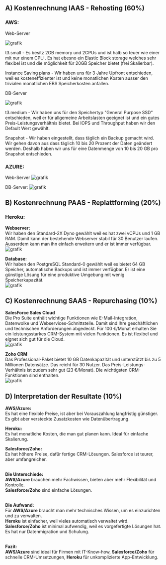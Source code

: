 ## A) Kostenrechnung IAAS - Rehosting (60%)
### AWS:
Web-Server

![grafik](https://github.com/user-attachments/assets/f35824c7-c1d6-42e6-b938-272f422660cb)

t3.small - Es besitz 2GB memory und 2CPUs und ist halb so teuer wie einer mit nur einem CPU . Es hat ebesno ein Elastic Block storage welches sehr flexibel ist und die möglichkeit für 20GB Speicher bietet (frei Skalierbar).  
 
Instance Saving plans - Wir haben uns für 3 Jahre Upfront entschieden, weil es kosteneffizienter ist und keine monatlichen Kosten ausser den trivialen monatlichen EBS Speicherkosten anfallen.

DB-Server

![grafik](https://github.com/user-attachments/assets/d0b41878-024e-4b48-ba1f-8d726e042802)

t3.medium - Wir haben uns für den Speichertyp "General Purpose SSD" entschieden, weil er für allgemeine Arbeitslasten geeignet ist und ein gutes Preis-Leistungsverhältnis bietet.
Bei IOPS und Throughput haben wir den Default Wert gewählt.

Snapshot - Wir haben eingestellt, dass täglich ein Backup gemacht wird. Wir gehen davon aus dass täglich 10 bis 20 Prozent der Daten geändert werden. Deshalb haben wir uns für eine Datenmenge von 10 bis 20 GB pro Snapshot entschieden. 


### AZURE:

Web-Server
![grafik](https://github.com/user-attachments/assets/25810201-e404-44d2-968a-7be99c77846f)

DB-Server:
![grafik](https://github.com/user-attachments/assets/ebc3cb0c-30b6-428c-8dae-7250b0942270)

## B) Kostenrechnung PAAS - Replattforming (20%)
### Heroku:

**Webserver:**
<br/>
Wir haben den Standard-2X Dyno gewählt weil es hat zwei vCPUs und 1 GB RAM. Damit kann der bestehende Webserver stabil für 30 Benutzer laufen. Ausserdem kann man ihn einfach erweitern und er ist immer verfügbar.
<br/> 
![grafik](https://github.com/user-attachments/assets/f4b2c1c8-1d69-4ace-b39f-2086521ab19d)


**Database:**
<br/>
Wir haben den PostgreSQL Standard-0 gewählt weil  es bietet 64 GB Speicher, automatische Backups und ist immer verfügbar. Er ist eine günstige Lösung für eine produktive Umgebung mit wenig Speicherkapazität.
<br/>
![grafik](https://github.com/user-attachments/assets/c15c8467-b75b-486a-a2a8-4c769f300c96)



## C) Kostenrechnung SAAS - Repurchasing (10%)

**SalesForce Sales Cloud**
<br/>
Die Pro Suite enthält wichtige Funktionen wie E-Mail-Integration, Datenwolke und Webservices-Schnittstelle.
Damit sind Ihre geschäftlichen und technischen Anforderungen abgedeckt. Für 100 €/Monat erhalten Sie ein leistungsstarkes CRM-System mit vielen Funktionen. 
Es ist flexibel und eignet sich gut für die Cloud. 
<br/>
![grafik](https://github.com/user-attachments/assets/49f06133-1e2c-4dcc-baee-106e6ea21627)

**Zoho CRM**
<br/>
Das Professional-Paket bietet 10 GB Datenkapazität und unterstützt bis zu 5 Millionen Datensätze. Das reicht für 30 Nutzer. Das Preis-Leistungs-Verhältnis ist zudem sehr gut (23 €/Monat). 
Die wichtigsten CRM-Funktionen sind enthalten. 
<br/>
![grafik](https://github.com/user-attachments/assets/176a0c71-b7f3-44a4-9192-f2fbf477efe3)

## D) Interpretation der Resultate (10%)

**AWS/Azure:** 
<br/>
Es hat eine flexible Preise, ist aber bei Vorauszahlung langfristig günstiger. Es gibt aber versteckte Zusatzkosten wie Datenübertragung.

**Heroku:**
<br/>
Es hat monatliche Kosten, die man gut planen kann. Ideal für einfache Skalierung.

**Salesforce/Zoho:**
<br/>
Es hat höhere Preise, dafür fertige CRM-Lösungen. Salesforce ist teurer, aber umfangreicher.
<br/>
<br/>

**Die Unterschiede:**
<br/>
**AWS/Azure** brauchen mehr Fachwissen, bieten aber mehr Flexibilität und Kontrolle. 
<br/>
**Salesforce/Zoho** sind einfache Lösungen.
<br/>
<br/>

**Die Aufwand:**
<br/>
Für **AWS/Azure** braucht man mehr technisches Wissen, um es einzurichten und zu verwalten.
<br/>
**Heroku** ist einfacher, weil vieles automatisch verwaltet wird.
<br/>
**Salesforce/Zoho** ist minimal aufwendig, weil es vorgefertigte Lösungen hat. Es hat nur Datenmigration und Schulung.
<br/>
<br/>

**Fazit:**
<br/>
**AWS/Azure** sind ideal für Firmen mit IT-Know-how, **Salesforce/Zoho** für schnelle CRM-Umsetzungen, **Heroku** für unkomplizierte App-Entwicklung.
